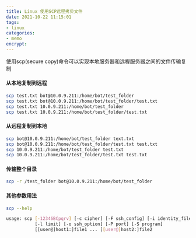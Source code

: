 ```yaml
---
title: Linux 使用SCP远程拷贝文件
date: 2021-10-22 11:15:01
tags:
- linux
categories:
- memo
encrypt:
---
```




 使用scp(secure copy)命令可以实现本地服务器和远程服务器之间的文件传输复制



<!-- more -->



#### 从本地复制到远程

```bash
scp test.txt bot@10.0.9.211:/home/bot/test_folder
scp test.txt bot@10.0.9.211:/home/bot/test_folder/test.txt
scp test.txt 10.0.9.211:/home/bot/test_folder
scp test.txt 10.0.9.211:/home/bot/test_folder/test.txt
```



#### 从远程复制到本地

```bash
scp bot@10.0.9.211:/home/bot/test_folder text.txt
scp bot@10.0.9.211:/home/bot/test_folder/test.txt test.txt
scp 10.0.9.211:/home/bot/test_folder test.txt
scp 10.0.9.211:/home/bot/test_folder/test.txt test.txt
```



#### 传输整个目录

```bash
scp -r /test_folder bot@10.0.9.211:/home/bot/test_folder
```



#### 其他参数用法

```bash
scp --help

usage: scp [-12346BCpqrv] [-c cipher] [-F ssh_config] [-i identity_file]
           [-l limit] [-o ssh_option] [-P port] [-S program]
           [[user@]host1:]file1 ... [[user@]host2:]file2

```

